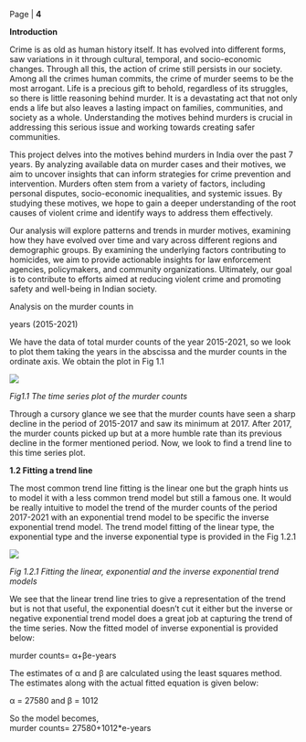 ﻿Page | **4**


**Introduction**


Crime is as old as human history itself. It has evolved into different forms, saw variations in it through cultural, temporal, and socio-economic changes. Through all this, the action of crime still persists in our society. Among all the crimes human commits, the crime of murder seems to be the most arrogant. Life is a precious gift to behold, regardless of its struggles, so there is little reasoning behind murder. It is a devastating act that not only ends a life but also leaves a lasting impact on families, communities, and society as a whole. Understanding the motives behind murders is crucial in addressing this serious issue and working towards creating safer communities.

This project delves into the motives behind murders in India over the past 7 years. By analyzing available data on murder cases and their motives, we aim to uncover insights that can inform strategies for crime prevention and intervention. Murders often stem from a variety of factors, including personal disputes, socio-economic inequalities, and systemic issues. By studying these motives, we hope to gain a deeper understanding of the root causes of violent crime and identify ways to address them effectively.

Our analysis will explore patterns and trends in murder motives, examining how they have evolved over time and vary across different regions and demographic groups. By examining the underlying factors contributing to homicides, we aim to provide actionable insights for law enforcement agencies, policymakers, and community organizations. Ultimately, our goal is to contribute to efforts aimed at reducing violent crime and promoting safety and well-being in Indian society.







Analysis on the murder counts in  

years (2015-2021)

We have the data of total murder counts of the year 2015-2021, so we look to plot them taking the years in the abscissa and the murder counts in the ordinate axis. We obtain the plot in Fig 1.1

![](Aspose.Words.e91d200c-ebe0-4df4-97df-e22a3bb3a97d.001.png)

*Fig1.1 The time series plot of the murder counts*

Through a cursory glance we see that the murder counts have seen a sharp decline in the period of 2015-2017 and saw its minimum at 2017. After 2017, the murder counts picked up but at a more humble rate than its previous decline in the former mentioned period. Now, we look to find a trend line to this time series plot.

**1.2 Fitting a trend line**

The most common trend line fitting is the linear one but the graph hints us to model it with a less common trend model but still a famous one. It would be really intuitive to model the trend of the murder counts of the period 2017-2021 with an exponential trend model to be specific the inverse exponential trend model. The trend model fitting of the linear type, the exponential type and the inverse exponential type is provided in the Fig 1.2.1

![](Aspose.Words.e91d200c-ebe0-4df4-97df-e22a3bb3a97d.002.png)

*Fig 1.2.1 Fitting the linear, exponential and the inverse exponential trend models*

We see that the linear trend line tries to give a representation of the trend but is not that useful, the exponential doesn’t cut it either but the inverse or negative exponential trend model does a great job at capturing the trend of the time series. Now the fitted model of inverse exponential is provided below:

murder counts= α+βe-years

The estimates of α and β are calculated using the least squares method. The estimates along with the actual fitted equation is given below:

α = 27580 and β = 1012

So the model becomes,  
murder counts= 27580+1012\*e-years

